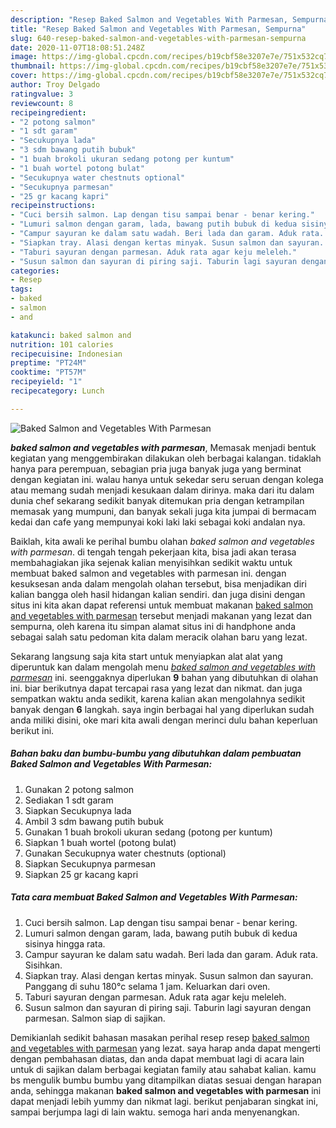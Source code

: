 ```yaml
---
description: "Resep Baked Salmon and Vegetables With Parmesan, Sempurna"
title: "Resep Baked Salmon and Vegetables With Parmesan, Sempurna"
slug: 640-resep-baked-salmon-and-vegetables-with-parmesan-sempurna
date: 2020-11-07T18:08:51.248Z
image: https://img-global.cpcdn.com/recipes/b19cbf58e3207e7e/751x532cq70/baked-salmon-and-vegetables-with-parmesan-foto-resep-utama.jpg
thumbnail: https://img-global.cpcdn.com/recipes/b19cbf58e3207e7e/751x532cq70/baked-salmon-and-vegetables-with-parmesan-foto-resep-utama.jpg
cover: https://img-global.cpcdn.com/recipes/b19cbf58e3207e7e/751x532cq70/baked-salmon-and-vegetables-with-parmesan-foto-resep-utama.jpg
author: Troy Delgado
ratingvalue: 3
reviewcount: 8
recipeingredient:
- "2 potong salmon"
- "1 sdt garam"
- "Secukupnya lada"
- "3 sdm bawang putih bubuk"
- "1 buah brokoli ukuran sedang potong per kuntum"
- "1 buah wortel potong bulat"
- "Secukupnya water chestnuts optional"
- "Secukupnya parmesan"
- "25 gr kacang kapri"
recipeinstructions:
- "Cuci bersih salmon. Lap dengan tisu sampai benar - benar kering."
- "Lumuri salmon dengan garam, lada, bawang putih bubuk di kedua sisinya hingga rata."
- "Campur sayuran ke dalam satu wadah. Beri lada dan garam. Aduk rata. Sisihkan."
- "Siapkan tray. Alasi dengan kertas minyak. Susun salmon dan sayuran. Panggang di suhu 180°c selama 1 jam. Keluarkan dari oven."
- "Taburi sayuran dengan parmesan. Aduk rata agar keju meleleh."
- "Susun salmon dan sayuran di piring saji. Taburin lagi sayuran dengan parmesan. Salmon siap di sajikan."
categories:
- Resep
tags:
- baked
- salmon
- and

katakunci: baked salmon and 
nutrition: 101 calories
recipecuisine: Indonesian
preptime: "PT24M"
cooktime: "PT57M"
recipeyield: "1"
recipecategory: Lunch

---
```



![Baked Salmon and Vegetables With Parmesan](https://img-global.cpcdn.com/recipes/b19cbf58e3207e7e/751x532cq70/baked-salmon-and-vegetables-with-parmesan-foto-resep-utama.jpg)

<b><i>baked salmon and vegetables with parmesan</i></b>, Memasak menjadi bentuk kegiatan yang menggembirakan dilakukan oleh berbagai kalangan. tidaklah hanya para perempuan, sebagian pria juga banyak juga yang berminat dengan kegiatan ini. walau hanya untuk sekedar seru seruan dengan kolega atau memang sudah menjadi kesukaan dalam dirinya. maka dari itu dalam dunia chef sekarang sedikit banyak ditemukan pria dengan ketrampilan memasak yang mumpuni, dan banyak sekali juga kita jumpai di bermacam kedai dan cafe yang mempunyai koki laki laki sebagai koki andalan nya.

Baiklah, kita awali ke perihal bumbu olahan <i>baked salmon and vegetables with parmesan</i>. di tengah tengah pekerjaan kita, bisa jadi akan terasa membahagiakan jika sejenak kalian menyisihkan sedikit waktu untuk membuat baked salmon and vegetables with parmesan ini. dengan kesuksesan anda dalam mengolah olahan tersebut, bisa menjadikan diri kalian bangga oleh hasil hidangan kalian sendiri. dan juga disini dengan situs ini kita akan dapat referensi untuk membuat makanan <u>baked salmon and vegetables with parmesan</u> tersebut menjadi makanan yang lezat dan sempurna, oleh karena itu simpan alamat situs ini di handphone anda sebagai salah satu pedoman kita dalam meracik olahan baru yang lezat.




Sekarang langsung saja kita start untuk menyiapkan alat alat yang diperuntuk kan dalam mengolah menu <u><i>baked salmon and vegetables with parmesan</i></u> ini. seenggaknya diperlukan <b>9</b> bahan yang dibutuhkan di olahan ini. biar berikutnya dapat tercapai rasa yang lezat dan nikmat. dan juga sempatkan waktu anda sedikit, karena kalian akan mengolahnya sedikit banyak dengan <b>6</b> langkah. saya ingin berbagai hal yang diperlukan sudah anda miliki disini, oke mari kita awali dengan merinci dulu bahan keperluan berikut ini.

<!--inarticleads1-->

##### Bahan baku dan bumbu-bumbu yang dibutuhkan dalam pembuatan Baked Salmon and Vegetables With Parmesan:

1. Gunakan 2 potong salmon
1. Sediakan 1 sdt garam
1. Siapkan Secukupnya lada
1. Ambil 3 sdm bawang putih bubuk
1. Gunakan 1 buah brokoli ukuran sedang (potong per kuntum)
1. Siapkan 1 buah wortel (potong bulat)
1. Gunakan Secukupnya water chestnuts (optional)
1. Siapkan Secukupnya parmesan
1. Siapkan 25 gr kacang kapri




<!--inarticleads2-->

##### Tata cara membuat Baked Salmon and Vegetables With Parmesan:

1. Cuci bersih salmon. Lap dengan tisu sampai benar - benar kering.
1. Lumuri salmon dengan garam, lada, bawang putih bubuk di kedua sisinya hingga rata.
1. Campur sayuran ke dalam satu wadah. Beri lada dan garam. Aduk rata. Sisihkan.
1. Siapkan tray. Alasi dengan kertas minyak. Susun salmon dan sayuran. Panggang di suhu 180°c selama 1 jam. Keluarkan dari oven.
1. Taburi sayuran dengan parmesan. Aduk rata agar keju meleleh.
1. Susun salmon dan sayuran di piring saji. Taburin lagi sayuran dengan parmesan. Salmon siap di sajikan.




Demikianlah sedikit bahasan masakan perihal resep resep <u>baked salmon and vegetables with parmesan</u> yang lezat. saya harap anda dapat mengerti dengan pembahasan diatas, dan anda dapat membuat lagi di acara lain untuk di sajikan dalam berbagai kegiatan family atau sahabat kalian. kamu bs mengulik bumbu bumbu yang ditampilkan diatas sesuai dengan harapan anda, sehingga makanan <b>baked salmon and vegetables with parmesan</b> ini dapat menjadi lebih yummy dan nikmat lagi. berikut penjabaran singkat ini, sampai berjumpa lagi di lain waktu. semoga hari anda menyenangkan.
